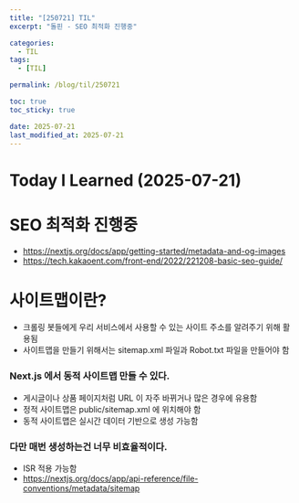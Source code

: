 ```yaml
---
title: "[250721] TIL"
excerpt: "돌핀 - SEO 최적화 진행중"

categories:
  - TIL
tags:
  - [TIL]

permalink: /blog/til/250721

toc: true
toc_sticky: true

date: 2025-07-21
last_modified_at: 2025-07-21
---
```


# Today I Learned (2025-07-21)

# SEO 최적화 진행중

- https://nextjs.org/docs/app/getting-started/metadata-and-og-images
- https://tech.kakaoent.com/front-end/2022/221208-basic-seo-guide/

# 사이트맵이란?

- 크롤링 봇들에게 우리 서비스에서 사용할 수 있는 사이트 주소를 알려주기 위해 활용됨
- 사이트맵을 만들기 위해서는 sitemap.xml 파일과 Robot.txt 파일을 만들어야 함

### Next.js 에서 동적 사이트맵 만들 수 있다.

- 게시글이나 상품 페이지처럼 URL 이 자주 바뀌거나 많은 경우에 유용함
- 정적 사이트맵은 public/sitemap.xml 에 위치해야 함
- 동적 사이트맵은 실시간 데이터 기반으로 생성 가능함

### 다만 매번 생성하는건 너무 비효율적이다.

- ISR 적용 가능함
- https://nextjs.org/docs/app/api-reference/file-conventions/metadata/sitemap
